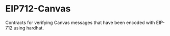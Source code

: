 # EIP712-Canvas

Contracts for verifying Canvas messages that have been encoded with EIP-712 using hardhat.
